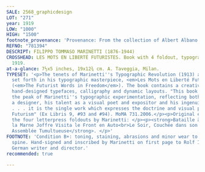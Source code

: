 ```yaml
---
SALE: 2568_graphicdesign
LOT: "271"
year: 1919
LOW: "1000"
HIGH: "1500"
footnote_provenance: 'Provenance: From the collection of Albert Albano.'
REFNO: "781394"
DESCRIPT: FILIPPO TOMMASO MARINETTI (1876-1944)
CROSSHEAD: LES MOTS EN LIBERTÉ FUTURISTES. Book with 4 foldout, typographic plates.
  1919.
at-a-glance: 7½x5 inches, 19x12¾ cm. A. Taveggia, Milan.
TYPESET: '<p>The tenets of Marinetti''s Typographic Revolution (1913) are visually
  set forth in his typographic masterpiece, <em>Les Mots en Liberté Futuristes</em>
  (<em>The Futurist Words in Freedom</em>). The book contains a creative variety of
  hand-designed typefaces, calligraphy and dynamic layouts. "This book is considered
  the peak of Marinetti''s typographic experimentation, reflecting both his gift as
  a designer, his talent as a visual poet and expositor and his ingenuity as a publicist
  . . . it is the single work which expresses the doctrine and visual praxis of literary
  Futurism" (Ex Libris 9, #93 and #94). MoMA 731.2006.</p><p>Original edition, including
  the four letterpress foldouts by Marinetti: </p><p><strong>Bataille à 9 Étages<br>Après
  la Marne Joffre Visita le Front en Auto<br>Le Soir, Couchée dans son Lit</strong><br><strong>Une
  Assemblée Tumultueuse</strong>. </p>'
FOOTNOTE: 'Condition B+: toning, staining, abrasions and minor wear to covers and
  spine. Hand-signed and inscribed by Marinetti on first page to Rolf Italiaander,
  German writer and director.'
recommended: true

---
```

